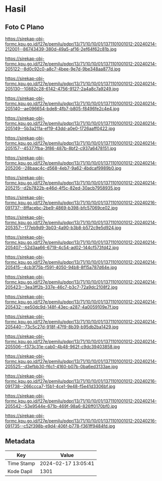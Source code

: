 # Hasil

## Foto C Plano

https://sirekap-obj-formc.kpu.go.id/f27e/pemilu/pdpr/13/71/10/10/01/1371101001012-20240214-212001--86743439-380d-49a5-af16-2ef64f62c81b.jpg

https://sirekap-obj-formc.kpu.go.id/f27e/pemilu/pdpr/13/71/10/10/01/1371101001012-20240214-205122--8d0c92c0-a8c7-4bee-9e7d-9be348aa877d.jpg

https://sirekap-obj-formc.kpu.go.id/f27e/pemilu/pdpr/13/71/10/10/01/1371101001012-20240214-205130--10882c28-6142-4756-9127-2a4a8c7a9249.jpg

https://sirekap-obj-formc.kpu.go.id/f27e/pemilu/pdpr/13/71/10/10/01/1371101001012-20240214-205140--ae096654-bde8-4fb7-b805-f8496fe2c4e4.jpg

https://sirekap-obj-formc.kpu.go.id/f27e/pemilu/pdpr/13/71/10/10/01/1371101001012-20240214-205149--5b3a211a-ef19-43dd-a0e0-1726aaff0422.jpg

https://sirekap-obj-formc.kpu.go.id/f27e/pemilu/pdpr/13/71/10/10/01/1371101001012-20240214-205157--45377fba-3f86-487b-8bf2-c937a6478151.jpg

https://sirekap-obj-formc.kpu.go.id/f27e/pemilu/pdpr/13/71/10/10/01/1371101001012-20240214-205206--28baac4c-d568-4eb7-9a62-4bdcaf9989b0.jpg

https://sirekap-obj-formc.kpu.go.id/f27e/pemilu/pdpr/13/71/10/10/01/1371101001012-20240214-205215--d2b7822b-e46d-4f5c-82ed-30acb7958935.jpg

https://sirekap-obj-formc.kpu.go.id/f27e/pemilu/pdpr/13/71/10/10/01/1371101001012-20240216-091737--8ffacebc-2be9-4869-b398-bfc57069ce02.jpg

https://sirekap-obj-formc.kpu.go.id/f27e/pemilu/pdpr/13/71/10/10/01/1371101001012-20240214-205357--177eb9d9-3b03-4a90-b3b8-b572c9e5d924.jpg

https://sirekap-obj-formc.kpu.go.id/f27e/pemilu/pdpr/13/71/10/10/01/1371101001012-20240214-205407--52d3aa66-6719-4c54-ad02-144cf573fd42.jpg

https://sirekap-obj-formc.kpu.go.id/f27e/pemilu/pdpr/13/71/10/10/01/1371101001012-20240214-205415--4cb3f75b-f591-4050-94b8-8f15a787d64e.jpg

https://sirekap-obj-formc.kpu.go.id/f27e/pemilu/pdpr/13/71/10/10/01/1371101001012-20240214-205423--3ea3ff2b-337e-46c7-b3c7-72a9dc2108f2.jpg

https://sirekap-obj-formc.kpu.go.id/f27e/pemilu/pdpr/13/71/10/10/01/1371101001012-20240214-205432--ee50dc9d-148f-43ec-a287-4a0059109e7f.jpg

https://sirekap-obj-formc.kpu.go.id/f27e/pemilu/pdpr/13/71/10/10/01/1371101001012-20240214-205440--73c5c27d-918f-47f9-8b39-b95db2ba1429.jpg

https://sirekap-obj-formc.kpu.go.id/f27e/pemilu/pdpr/13/71/10/10/01/1371101001012-20240214-205506--f373c31e-cab0-4b48-962f-c9dc39403858.jpg

https://sirekap-obj-formc.kpu.go.id/f27e/pemilu/pdpr/13/71/10/10/01/1371101001012-20240214-205525--d3efbb30-f6c1-4160-b07b-0ba6ed3133ae.jpg

https://sirekap-obj-formc.kpu.go.id/f27e/pemilu/pdpr/13/71/10/10/01/1371101001012-20240216-091738--266ccca7-15b1-4ce1-9e48-f5e41d3306bf.jpg

https://sirekap-obj-formc.kpu.go.id/f27e/pemilu/pdpr/13/71/10/10/01/1371101001012-20240214-205542--53e9544e-671b-469f-98a6-826ff0170bf0.jpg

https://sirekap-obj-formc.kpu.go.id/f27e/pemilu/pdpr/13/71/10/10/01/1371101001012-20240216-091735--c52f398b-e9d4-406f-b778-f361ff9484fd.jpg


## Metadata

| Key        | Value               |
| ---------- | ------------------- |
| Time Stamp | 2024-02-17 13:05:41 |
| Kode Dapil | 1301                |



